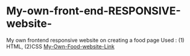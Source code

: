 # My-own-front-end-RESPONSIVE-website-
My own frontend responsive website on creating a food page 
Used : (1) HTML, (2)CSS 
[My-Own-Food-website-Link](https://foodpagerakesh.ccbp.tech/)
